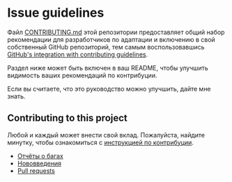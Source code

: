 # Issue guidelines

Файл [CONTRIBUTING.md](CONTRIBUTING.md) этой репозитории предоставляет общий набор
рекомендации для разработчиков по адаптации и включению в свой собственный GitHub
репозиторий, тем самым воспользовавшись [GitHub's integration with
contributing guidelines](https://github.com/blog/1184-contributing-guidelines).

Раздел ниже может быть включен в ваш README, чтобы улучшить видимость
ваших рекомендаций по контрибуции.

Если вы считаете, что это руководство можно улучшить, дайте мне знать.


## Contributing to this project

Любой и каждый может внести свой вклад. Пожалуйста, найдите минутку, чтобы
ознакомиться с [инструкцией по контрибуции](CONTRIBUTING.md).

* [Отчёты о багах](CONTRIBUTING.md#bugs)
* [Нововведения](CONTRIBUTING.md#features)
* [Pull requests](CONTRIBUTING.md#pull-requests)
